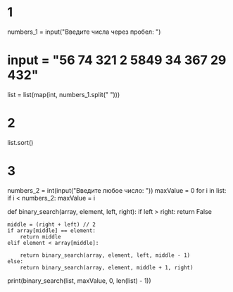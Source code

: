 # 1
numbers_1 = input("Введите числа через пробел: ")
# input = "56 74 321 2 5849 34 367 29 432"
list = list(map(int, numbers_1.split(" ")))

# 2
list.sort()

# 3
numbers_2 = int(input("Введите любое число: "))
maxValue = 0
for i in list:
    if i < numbers_2:
        maxValue = i

def binary_search(array, element, left, right):
    if left > right:
        return False

    middle = (right + left) // 2
    if array[middle] == element:
        return middle
    elif element < array[middle]:

        return binary_search(array, element, left, middle - 1)
    else:
        return binary_search(array, element, middle + 1, right)


print(binary_search(list, maxValue, 0, len(list) - 1))
